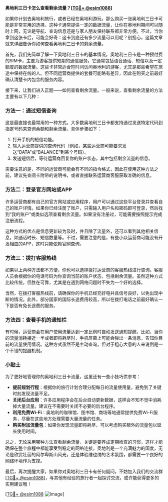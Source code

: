 **奥地利三日卡怎么查看剩余流量？[[TG💪+ @esim1088](https://t.me/s/esim1088)]**

如果你计划去奥地利旅行，或者已经在奥地利游玩，那么购买一张奥地利三日卡可能是非常实用的选择。这种卡通常提供一定的数据流量，让你在奥地利期间可以随时上网，无论是导航、查询信息还是与家人朋友保持联系都非常方便。不过，当你拿到这张卡后，可能会好奇：这卡到底还有多少流量可以用呢？别担心，这篇文章就来详细告诉你如何查看奥地利三日卡的剩余流量。

首先，我们先简单了解一下奥地利三日卡的基本情况。奥地利三日卡是一种预付费的SIM卡，主要为游客提供短期的通信服务。它通常包括语音通话、短信以及一定额度的数据流量。这些卡非常适合短时间访问奥地利的游客，尤其是那些希望在旅途中保持在线的人。但不同运营商提供的套餐可能略有差异，因此在购买之前最好确认清楚卡内包含的服务内容。

接下来，让我们进入正题——如何查看剩余流量。一般来说，查看剩余流量的方法主要有以下几种：

### 方法一：通过短信查询

这是最直接也最常用的一种方式。大多数奥地利三日卡都支持通过发送特定代码到指定号码来查询余额和剩余流量。具体步骤如下：

1. 打开手机的短信功能。
2. 输入运营商提供的查询代码（例如，某些运营商可能要求发送“DATA”或“BALANCE”到某个号码）。
3. 发送短信后，等待运营商回复你的账户状态，其中包括剩余流量的信息。

需要注意的是，不同的运营商可能会有不同的指令格式，因此在使用这种方法之前，建议先查阅卡附带的说明书，或者直接联系运营商客服获取准确的信息。

### 方法二：登录官方网站或APP

许多运营商都有自己的官方网站或应用程序，用户可以通过这些平台登录并查看自己的账户详情。如果你已经注册了账户，只需输入用户名和密码即可登录，然后找到“我的账户”或类似选项查看剩余流量。如果没有注册过，可能需要按照提示完成注册流程。

这种方式的优点是信息更新较为及时，并且除了流量外，还可以看到其他相关信息，如通话时长、短信数量等。不过，需要注意的是，有些小众运营商可能没有开发相应的APP，这时只能依赖官网查询。

### 方法三：拨打客服热线

如果以上两种方法都不方便，你也可以选择拨打运营商的客服热线进行咨询。客服人员会根据你的电话号码为你查询当前的账户状态，包括剩余流量。虽然这种方式比较传统，但胜在可靠，尤其是在遇到网络问题时不失为一个好的选择。

当然，在拨打客服热线前，请确保你的手机已经充好电并且信号良好，以免出现中断的情况。此外，部分国家的国际长途费用较高，所以在拨打电话之前最好确认一下是否有免长途费的服务。

### 方法四：查看手机的通知栏

有时候，运营商会在用户使用流量达到一定比例时自动发送通知提醒。比如，当你的流量消耗接近一半或者即将耗尽时，手机屏幕上可能会弹出一条消息，告知你目前的流量使用情况。这种方式虽然不是主动查询，但对于粗心大意的人来说倒是一个不错的提醒机制。

### 小贴士

为了更好地管理你的奥地利三日卡流量，这里还有一些小技巧供参考：

- **提前规划行程**：根据你的旅行计划合理分配每日的流量使用量，避免到了关键时刻发现流量不足。
- **关闭后台应用**：许多应用程序会在后台自动更新数据，这样会不知不觉中消耗掉大量流量。建议在不需要时关闭不必要的后台程序。
- **利用免费Wi-Fi**：奥地利的咖啡馆、图书馆、商场等地通常提供免费Wi-Fi服务，尽量在这些地方处理需要大量流量的任务。
- **购买附加流量包**：如果你发现流量即将耗尽，可以考虑购买额外的流量包以延长使用时间。

总之，无论采用哪种方法查看剩余流量，关键是要养成定期检查的习惯，这样才能确保在整个旅程中都能享受到稳定的网络连接。奥地利是一个充满魅力的国度，无论是欣赏壮丽的阿尔卑斯山风光，还是体验维也纳的艺术氛围，都需要一个良好的网络环境作为支撑。

最后，再次提醒大家，如果你对奥地利三日卡有任何疑问，不妨加入我们的交流群[[TG💪+ @esim1088](https://t.me/s/esim1088)]，与其他有经验的旅行者一起探讨交流，或许能获得更多的实用建议哦！

[[TG💪+ @esim1088](https://t.me/s/esim1088) ![Image](https://i.postimg.cc/4NQfJmqS/Snipaste-2025-05-13-00-14-12.png)]